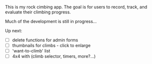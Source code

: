 This is my rock cimbing app.
The goal is for users to record, track, and evaluate their climbing progress.

Much of the development is still in progress...

Up next:

- [ ] delete functions for admin forms
- [ ] thumbnails for climbs - click to enlarge
- [ ] 'want-to-climb' list
- [ ] 4x4 with (climb selector, timers, more?...)
